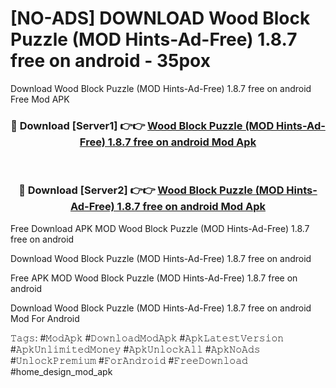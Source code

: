 # [NO-ADS] DOWNLOAD Wood Block Puzzle (MOD Hints-Ad-Free) 1.8.7 free on android - 35pox
Download Wood Block Puzzle (MOD Hints-Ad-Free) 1.8.7 free on android Free Mod APK

<div align="center">
<h3>🔴 Download [Server1] 👉👉 <a href="https://apk-comot.site?title=Wood_Block_Puzzle_(MOD_Hints-Ad-Free)_1.8.7_free_on_android">Wood Block Puzzle (MOD Hints-Ad-Free) 1.8.7 free on android Mod Apk</a></h3><br>

<h3>🔴 Download [Server2] 👉👉 <a href="https://apk-comot.site?title=Wood_Block_Puzzle_(MOD_Hints-Ad-Free)_1.8.7_free_on_android">Wood Block Puzzle (MOD Hints-Ad-Free) 1.8.7 free on android Mod Apk</a></h3>
</div>


Free Download APK MOD Wood Block Puzzle (MOD Hints-Ad-Free) 1.8.7 free on android

Download Wood Block Puzzle (MOD Hints-Ad-Free) 1.8.7 free on android 

Free APK MOD Wood Block Puzzle (MOD Hints-Ad-Free) 1.8.7 free on android 

Download Wood Block Puzzle (MOD Hints-Ad-Free) 1.8.7 free on android Mod For Android

𝚃𝚊𝚐𝚜: #𝙼𝚘𝚍𝙰𝚙𝚔 #𝙳𝚘𝚠𝚗𝚕𝚘𝚊𝚍𝙼𝚘𝚍𝙰𝚙𝚔 #𝙰𝚙𝚔𝙻𝚊𝚝𝚎𝚜𝚝𝚅𝚎𝚛𝚜𝚒𝚘𝚗 #𝙰𝚙𝚔𝚄𝚗𝚕𝚒𝚖𝚒𝚝𝚎𝚍𝙼𝚘𝚗𝚎𝚢 #𝙰𝚙𝚔𝚄𝚗𝚕𝚘𝚌𝚔𝙰𝚕𝚕 #𝙰𝚙𝚔𝙽𝚘𝙰𝚍𝚜 #𝚄𝚗𝚕𝚘𝚌𝚔𝙿𝚛𝚎𝚖𝚒𝚞𝚖 #𝙵𝚘𝚛𝙰𝚗𝚍𝚛𝚘𝚒𝚍 #𝙵𝚛𝚎𝚎𝙳𝚘𝚠𝚗𝚕𝚘𝚊𝚍 #home_design_mod_apk
